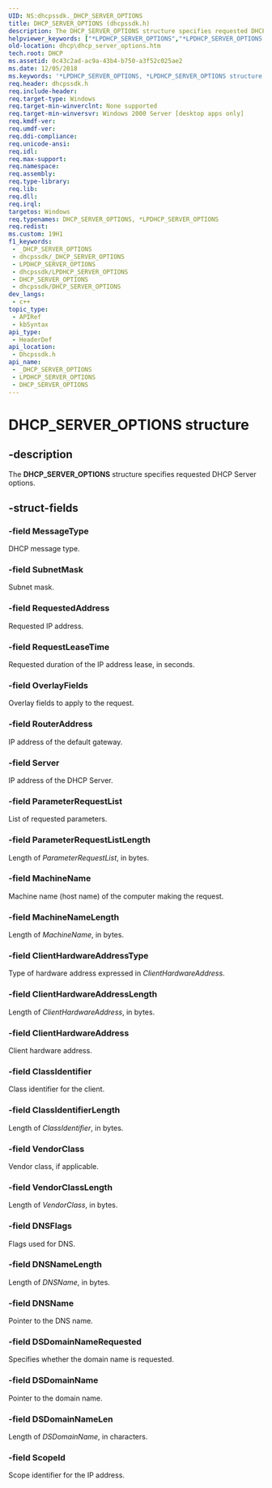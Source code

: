 ```yaml
---
UID: NS:dhcpssdk._DHCP_SERVER_OPTIONS
title: DHCP_SERVER_OPTIONS (dhcpssdk.h)
description: The DHCP_SERVER_OPTIONS structure specifies requested DHCP Server options.
helpviewer_keywords: ["*LPDHCP_SERVER_OPTIONS","*LPDHCP_SERVER_OPTIONS structure [DHCP]","DHCP_SERVER_OPTIONS","DHCP_SERVER_OPTIONS structure [DHCP]","dhcp.dhcp_server_options","dhcpssdk/*LPDHCP_SERVER_OPTIONS","dhcpssdk/DHCP_SERVER_OPTIONS"]
old-location: dhcp\dhcp_server_options.htm
tech.root: DHCP
ms.assetid: 0c43c2ad-ac9a-43b4-b750-a3f52c025ae2
ms.date: 12/05/2018
ms.keywords: '*LPDHCP_SERVER_OPTIONS, *LPDHCP_SERVER_OPTIONS structure [DHCP], DHCP_SERVER_OPTIONS, DHCP_SERVER_OPTIONS structure [DHCP], dhcp.dhcp_server_options, dhcpssdk/*LPDHCP_SERVER_OPTIONS, dhcpssdk/DHCP_SERVER_OPTIONS'
req.header: dhcpssdk.h
req.include-header: 
req.target-type: Windows
req.target-min-winverclnt: None supported
req.target-min-winversvr: Windows 2000 Server [desktop apps only]
req.kmdf-ver: 
req.umdf-ver: 
req.ddi-compliance: 
req.unicode-ansi: 
req.idl: 
req.max-support: 
req.namespace: 
req.assembly: 
req.type-library: 
req.lib: 
req.dll: 
req.irql: 
targetos: Windows
req.typenames: DHCP_SERVER_OPTIONS, *LPDHCP_SERVER_OPTIONS
req.redist: 
ms.custom: 19H1
f1_keywords:
 - _DHCP_SERVER_OPTIONS
 - dhcpssdk/_DHCP_SERVER_OPTIONS
 - LPDHCP_SERVER_OPTIONS
 - dhcpssdk/LPDHCP_SERVER_OPTIONS
 - DHCP_SERVER_OPTIONS
 - dhcpssdk/DHCP_SERVER_OPTIONS
dev_langs:
 - c++
topic_type:
 - APIRef
 - kbSyntax
api_type:
 - HeaderDef
api_location:
 - Dhcpssdk.h
api_name:
 - _DHCP_SERVER_OPTIONS
 - LPDHCP_SERVER_OPTIONS
 - DHCP_SERVER_OPTIONS
---
```


# DHCP_SERVER_OPTIONS structure


## -description

The <b>DHCP_SERVER_OPTIONS</b> structure specifies requested DHCP Server options.

## -struct-fields

### -field MessageType

DHCP message type.

### -field SubnetMask

Subnet mask.

### -field RequestedAddress

Requested IP address.

### -field RequestLeaseTime

Requested duration of the IP address lease, in seconds.

### -field OverlayFields

Overlay fields to apply to the request.

### -field RouterAddress

IP address of the default gateway.

### -field Server

IP address of the DHCP Server.

### -field ParameterRequestList

List of requested parameters.

### -field ParameterRequestListLength

Length of <i>ParameterRequestList</i>, in bytes.

### -field MachineName

Machine name (host name) of the computer making the request.

### -field MachineNameLength

Length of <i>MachineName</i>, in bytes.

### -field ClientHardwareAddressType

Type of hardware address expressed in <i>ClientHardwareAddress</i>.

### -field ClientHardwareAddressLength

Length of <i>ClientHardwareAddress</i>, in bytes.

### -field ClientHardwareAddress

Client hardware address.

### -field ClassIdentifier

Class identifier for the client.

### -field ClassIdentifierLength

Length of <i>ClassIdentifier</i>, in bytes.

### -field VendorClass

Vendor class, if applicable.

### -field VendorClassLength

Length of <i>VendorClass</i>, in bytes.

### -field DNSFlags

Flags used for DNS.

### -field DNSNameLength

Length of <i>DNSName</i>, in bytes.

### -field DNSName

Pointer to the DNS name.

### -field DSDomainNameRequested

Specifies whether the domain name is requested.

### -field DSDomainName

Pointer to the domain name.

### -field DSDomainNameLen

Length of <i>DSDomainName</i>, in characters.

### -field ScopeId

Scope identifier for the IP address.

